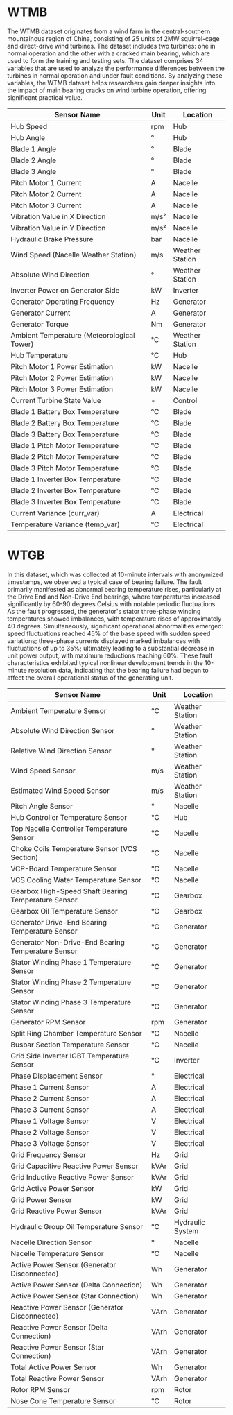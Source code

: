 # WTMB

The WTMB dataset originates from a wind farm in the central-southern mountainous region of China, consisting of 25 units of 2MW squirrel-cage and direct-drive wind turbines. The dataset includes two turbines: one in normal operation and the other with a cracked main bearing, which are used to form the training and testing sets. The dataset comprises 34 variables that are used to analyze the performance differences between the turbines in normal operation and under fault conditions. By analyzing these variables, the WTMB dataset helps researchers gain deeper insights into the impact of main bearing cracks on wind turbine operation, offering significant practical value.

| **Sensor Name**                               | **Unit** | **Location**        |
|-----------------------------------------------|----------|---------------------|
| Hub Speed                                     | rpm      | Hub                 |
| Hub Angle                                     | °        | Hub                 |
| Blade 1 Angle                                 | °        | Blade               |
| Blade 2 Angle                                 | °        | Blade               |
| Blade 3 Angle                                 | °        | Blade               |
| Pitch Motor 1 Current                         | A        | Nacelle             |
| Pitch Motor 2 Current                         | A        | Nacelle             |
| Pitch Motor 3 Current                         | A        | Nacelle             |
| Vibration Value in X Direction                | m/s²     | Nacelle             |
| Vibration Value in Y Direction                | m/s²     | Nacelle             |
| Hydraulic Brake Pressure                       | bar      | Nacelle             |
| Wind Speed (Nacelle Weather Station)           | m/s      | Weather Station     |
| Absolute Wind Direction                       | °        | Weather Station     |
| Inverter Power on Generator Side              | kW       | Inverter            |
| Generator Operating Frequency                 | Hz       | Generator           |
| Generator Current                             | A        | Generator           |
| Generator Torque                              | Nm       | Generator           |
| Ambient Temperature (Meteorological Tower)    | °C       | Weather Station     |
| Hub Temperature                               | °C       | Hub                 |
| Pitch Motor 1 Power Estimation                | kW       | Nacelle             |
| Pitch Motor 2 Power Estimation                | kW       | Nacelle             |
| Pitch Motor 3 Power Estimation                | kW       | Nacelle             |
| Current Turbine State Value                   | -        | Control             |
| Blade 1 Battery Box Temperature               | °C       | Blade               |
| Blade 2 Battery Box Temperature               | °C       | Blade               |
| Blade 3 Battery Box Temperature               | °C       | Blade               |
| Blade 1 Pitch Motor Temperature               | °C       | Blade               |
| Blade 2 Pitch Motor Temperature               | °C       | Blade               |
| Blade 3 Pitch Motor Temperature               | °C       | Blade               |
| Blade 1 Inverter Box Temperature              | °C       | Blade               |
| Blade 2 Inverter Box Temperature              | °C       | Blade               |
| Blade 3 Inverter Box Temperature              | °C       | Blade               |
| Current Variance (curr\_var)                  | A        | Electrical          |
| Temperature Variance (temp\_var)              | °C       | Electrical          |


# WTGB

In this dataset, which was collected at 10-minute intervals with anonymized timestamps, we observed a typical case of bearing failure. The fault primarily manifested as abnormal bearing temperature rises, particularly at the Drive End and Non-Drive End bearings, where temperatures increased significantly by 60-90 degrees Celsius with notable periodic fluctuations. As the fault progressed, the generator's stator three-phase winding temperatures showed imbalances, with temperature rises of approximately 40 degrees. Simultaneously, significant operational abnormalities emerged: speed fluctuations reached 45\% of the base speed with sudden speed variations; three-phase currents displayed marked imbalances with fluctuations of up to 35\%; ultimately leading to a substantial decrease in unit power output, with maximum reductions reaching 60\%. These fault characteristics exhibited typical nonlinear development trends in the 10-minute resolution data, indicating that the bearing failure had begun to affect the overall operational status of the generating unit.

| **Sensor Name**                               | **Unit** | **Location**        |
|-----------------------------------------------|----------|---------------------|
| Ambient Temperature Sensor                    | °C       | Weather Station     |
| Absolute Wind Direction Sensor                | °        | Weather Station     |
| Relative Wind Direction Sensor                | °        | Weather Station     |
| Wind Speed Sensor                             | m/s      | Weather Station     |
| Estimated Wind Speed Sensor                   | m/s      | Weather Station     |
| Pitch Angle Sensor                            | °        | Nacelle             |
| Hub Controller Temperature Sensor             | °C       | Hub                 |
| Top Nacelle Controller Temperature Sensor     | °C       | Nacelle             |
| Choke Coils Temperature Sensor (VCS Section)  | °C       | Nacelle             |
| VCP-Board Temperature Sensor                  | °C       | Nacelle             |
| VCS Cooling Water Temperature Sensor          | °C       | Nacelle             |
| Gearbox High-Speed Shaft Bearing Temperature Sensor | °C | Gearbox             |
| Gearbox Oil Temperature Sensor                | °C       | Gearbox             |
| Generator Drive-End Bearing Temperature Sensor | °C      | Generator           |
| Generator Non-Drive-End Bearing Temperature Sensor | °C  | Generator           |
| Stator Winding Phase 1 Temperature Sensor    | °C       | Generator           |
| Stator Winding Phase 2 Temperature Sensor    | °C       | Generator           |
| Stator Winding Phase 3 Temperature Sensor    | °C       | Generator           |
| Generator RPM Sensor                          | rpm      | Generator           |
| Split Ring Chamber Temperature Sensor         | °C       | Nacelle             |
| Busbar Section Temperature Sensor             | °C       | Nacelle             |
| Grid Side Inverter IGBT Temperature Sensor    | °C       | Inverter            |
| Phase Displacement Sensor                     | °        | Electrical          |
| Phase 1 Current Sensor                        | A        | Electrical          |
| Phase 2 Current Sensor                        | A        | Electrical          |
| Phase 3 Current Sensor                        | A        | Electrical          |
| Phase 1 Voltage Sensor                        | V        | Electrical          |
| Phase 2 Voltage Sensor                        | V        | Electrical          |
| Phase 3 Voltage Sensor                        | V        | Electrical          |
| Grid Frequency Sensor                         | Hz       | Grid                |
| Grid Capacitive Reactive Power Sensor        | kVAr     | Grid                |
| Grid Inductive Reactive Power Sensor         | kVAr     | Grid                |
| Grid Active Power Sensor                     | kW       | Grid                |
| Grid Power Sensor                             | kW       | Grid                |
| Grid Reactive Power Sensor                   | kVAr     | Grid                |
| Hydraulic Group Oil Temperature Sensor        | °C       | Hydraulic System    |
| Nacelle Direction Sensor                      | °        | Nacelle             |
| Nacelle Temperature Sensor                    | °C       | Nacelle             |
| Active Power Sensor (Generator Disconnected)  | Wh       | Generator           |
| Active Power Sensor (Delta Connection)        | Wh       | Generator           |
| Active Power Sensor (Star Connection)         | Wh       | Generator           |
| Reactive Power Sensor (Generator Disconnected)| VArh     | Generator           |
| Reactive Power Sensor (Delta Connection)      | VArh     | Generator           |
| Reactive Power Sensor (Star Connection)       | VArh     | Generator           |
| Total Active Power Sensor                     | Wh       | Generator           |
| Total Reactive Power Sensor                   | VArh     | Generator           |
| Rotor RPM Sensor                              | rpm      | Rotor               |
| Nose Cone Temperature Sensor                  | °C       | Rotor               |



